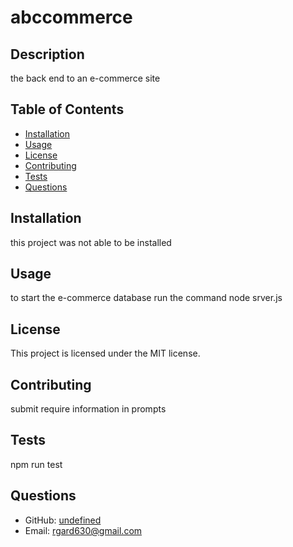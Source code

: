 # abccommerce

## Description
the back end to an e-commerce site

## Table of Contents
- [Installation](#installation)
- [Usage](#usage)
- [License](#license)
- [Contributing](#contributing)
- [Tests](#tests)
- [Questions](#questions)

## Installation
this project was not able to be installed

## Usage
to start the e-commerce database run the command node srver.js

## License
This project is licensed under the MIT license.

## Contributing
submit require information in prompts

## Tests
npm run test

## Questions
- GitHub: [undefined](https://github.com/undefined)
- Email: rgard630@gmail.com